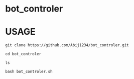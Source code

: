 # bot_controler

# USAGE

```git clone https://github.com/Abij1234/bot_controler.git```

```cd bot_controler```

```ls```

```bash bot_controler.sh```
